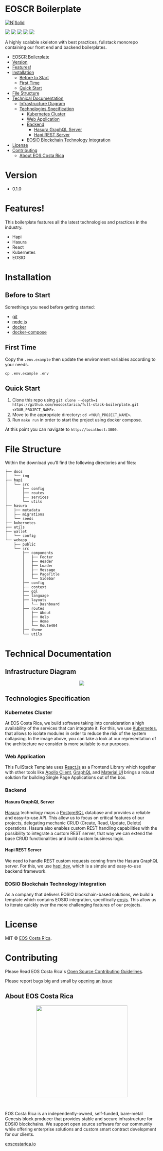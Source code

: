 # EOSCR Boilerplate

[![N|Solid](https://github.com/eoscostarica/eos-rate/raw/master/docs/eoscostarica-logo-black.png)](https://eoscostarica.io/)

![](https://img.shields.io/github/license/eoscostarica/full-stack-boilerplate) ![](https://img.shields.io/badge/code%20style-standard-brightgreen.svg) ![](https://img.shields.io/badge/%E2%9C%93-collaborative_etiquette-brightgreen.svg) ![](https://img.shields.io/twitter/follow/eoscostarica.svg?style=social&logo=twitter) ![](https://img.shields.io/github/forks/eoscostarica/full-stack-boilerplate?style=social)

A highly scalable skeleton with best practices, fullstack monorepo containing our front end and backend boilerplates.

- [EOSCR Boilerplate](#eoscr-boilerplate)
- [Version](#version)
- [Features!](#features)
- [Installation](#installation)
  - [Before to Start](#before-to-start)
  - [First Time](#first-time)
  - [Quick Start](#quick-start)
- [File Structure](#file-structure)
- [Technical Documentation](#technical-documentation)
  - [Infrastructure Diagram](#infrastructure-diagram)
  - [Technologies Specification](#technologies-specification)
    - [Kubernetes Cluster](#kubernetes-cluster)
    - [Web Application](#web-application)
    - [Backend](#backend)
      - [Hasura GraphQL Server](#hasura-graphql-server)
      - [Hapi REST Server](#hapi-rest-server)
    - [EOSIO Blockchain Technology Integration](#eosio-blockchain-technology-integration)
- [License](#license)
- [Contributing](#contributing)
  - [About EOS Costa Rica](#about-eos-costa-rica)

# Version

- 0.1.0

# Features!

This boilerplate features all the latest technologies and practices in the industry.

- Hapi
- Hasura
- React
- Kubernetes
- EOSIO

# Installation

## Before to Start

Somethings you need before getting started:

- [git](https://git-scm.com/)
- [node.js](https://nodejs.org/es/)
- [docker](https://www.docker.com/)
- [docker-compose](https://docs.docker.com/compose/)

## First Time

Copy the `.env.example` then update the environment variables according to your needs.

```
cp .env.example .env
```

## Quick Start

1.  Clone this repo using `git clone --depth=1 https://github.com/eoscostarica/full-stack-boilerplate.git <YOUR_PROJECT_NAME>`.
2.  Move to the appropriate directory: `cd <YOUR_PROJECT_NAME>`.
3.  Run `make run` in order to start the project using docker compose.

At this point you can navigate to `http://localhost:3000`.

# File Structure

Within the download you'll find the following directories and files:

```
├── docs
│   └── img
├── hapi
│   └── src
│       ├── config
│       ├── routes
│       ├── services
│       └── utils
├── hasura
│   ├── metadata
│   ├── migrations
│   └── seeds
├── kubernetes
├── utils
├── wallet
│   └── config
└── webapp
    ├── public
    └── src
        ├── components
        │   ├── Footer
        │   ├── Header
        │   ├── Loader
        │   ├── Message
        │   ├── PageTitle
        │   └── Sidebar
        ├── config
        ├── context
        ├── gql
        ├── language
        ├── layouts
        │   └── Dashboard
        ├── routes
        │   ├── About
        │   ├── Help
        │   ├── Home
        │   └── Route404
        ├── theme
        └── utils
```

# Technical Documentation

## Infrastructure Diagram

<p align="center">
  <img src="docs/img/infra.svg" />
</p>

## Technologies Specification

### Kubernetes Cluster

At EOS Costa Rica, we build software taking into consideration a high availability of the services that can integrate it. For this, we use [Kubernetes](https://kubernetes.io/), that allows to isolate modules in order to reduce the risk of the system collapsing. In the image above, you can take a look at our representation of the architecture we consider is more suitable to our purposes.

### Web Application

This FullStack Template uses [React.js](https://reactjs.org) as a Frontend Library which together with other tools like [Apollo Client](https://www.apollographql.com/docs/react/), [GraphQL](https://graphql.org/) and [Material UI](https://material-ui.com/) brings a robust solution for building Single Page Applications out of the box.

### Backend

#### Hasura GraphQL Server

[Hasura](https://hasura.io/) technology maps a [PostgreSQL](https://www.postgresql.org/) database and provides a reliable and easy-to-use API. This allow us to focus on critical features of our projects, delegating mechanic CRUD (Create, Read, Update, Delete) operations.
Hasura also enables custom REST handling capabilities with the possibility to integrate a custom REST server, that way we can extend the base CRUD functionalities and build custom business logic.

#### Hapi REST Server

We need to handle REST custom requests coming from the Hasura GraphQL server. For this, we use [hapi.dev](https://hapi.dev/), which is a simple and easy-to-use backend framework.

### EOSIO Blockchain Technology Integration

As a company that delivers EOSIO blockchain-based solutions, we build a template which contains EOSIO integration, specifically [eosjs](https://github.com/EOSIO/eosjs). This allow us to iterate quickly over the more challenging features of our projects.

# License

MIT © [EOS Costa Rica](https://eoscostarica.io).

# Contributing

Please Read EOS Costa Rica's [Open Source Contributing Guidelines](https://developers.eoscostarica.io/docs/open-source-guidelines).

Please report bugs big and small by [opening an issue](https://github.com/eoscostarica/full-stack-boilerplate/issues)

## About EOS Costa Rica

<p align="center">
	<a href="https://eoscostarica.io">
		<img src="https://github.com/eoscostarica/eos-rate/raw/master/docs/eoscostarica-logo-black.png" width="300">
	</a>
</p>
<br/>

EOS Costa Rica is an independently-owned, self-funded, bare-metal Genesis block producer that provides stable and secure infrastructure for EOSIO blockchains. We support open source software for our community while offering enterprise solutions and custom smart contract development for our clients.

[eoscostarica.io](https://eoscostarica.io)
